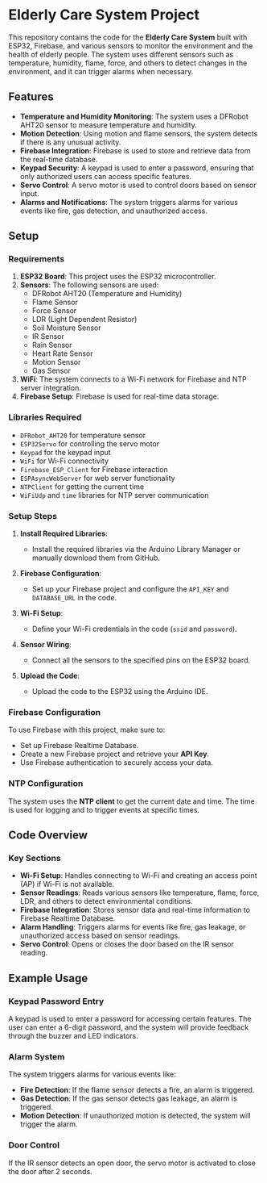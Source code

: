 # Elderly Care System Project

This repository contains the code for the **Elderly Care System** built with ESP32, Firebase, and various sensors to monitor the environment and the health of elderly people. The system uses different sensors such as temperature, humidity, flame, force, and others to detect changes in the environment, and it can trigger alarms when necessary.

## Features

- **Temperature and Humidity Monitoring**: The system uses a DFRobot AHT20 sensor to measure temperature and humidity.
- **Motion Detection**: Using motion and flame sensors, the system detects if there is any unusual activity.
- **Firebase Integration**: Firebase is used to store and retrieve data from the real-time database.
- **Keypad Security**: A keypad is used to enter a password, ensuring that only authorized users can access specific features.
- **Servo Control**: A servo motor is used to control doors based on sensor input.
- **Alarms and Notifications**: The system triggers alarms for various events like fire, gas detection, and unauthorized access.

## Setup

### Requirements
1. **ESP32 Board**: This project uses the ESP32 microcontroller.
2. **Sensors**: The following sensors are used:
   - DFRobot AHT20 (Temperature and Humidity)
   - Flame Sensor
   - Force Sensor
   - LDR (Light Dependent Resistor)
   - Soil Moisture Sensor
   - IR Sensor
   - Rain Sensor
   - Heart Rate Sensor
   - Motion Sensor
   - Gas Sensor
3. **WiFi**: The system connects to a Wi-Fi network for Firebase and NTP server integration.
4. **Firebase Setup**: Firebase is used for real-time data storage.

### Libraries Required
- `DFRobot_AHT20` for temperature sensor
- `ESP32Servo` for controlling the servo motor
- `Keypad` for the keypad input
- `WiFi` for Wi-Fi connectivity
- `Firebase_ESP_Client` for Firebase interaction
- `ESPAsyncWebServer` for web server functionality
- `NTPClient` for getting the current time
- `WiFiUdp` and `time` libraries for NTP server communication

### Setup Steps

1. **Install Required Libraries**:
   - Install the required libraries via the Arduino Library Manager or manually download them from GitHub.

2. **Firebase Configuration**:
   - Set up your Firebase project and configure the `API_KEY` and `DATABASE_URL` in the code.

3. **Wi-Fi Setup**:
   - Define your Wi-Fi credentials in the code (`ssid` and `password`).

4. **Sensor Wiring**:
   - Connect all the sensors to the specified pins on the ESP32 board.

5. **Upload the Code**:
   - Upload the code to the ESP32 using the Arduino IDE.

### Firebase Configuration

To use Firebase with this project, make sure to:
- Set up Firebase Realtime Database.
- Create a new Firebase project and retrieve your **API Key**.
- Use Firebase authentication to securely access your data.

### NTP Configuration

The system uses the **NTP client** to get the current date and time. The time is used for logging and to trigger events at specific times.

## Code Overview

### Key Sections

- **Wi-Fi Setup**: Handles connecting to Wi-Fi and creating an access point (AP) if Wi-Fi is not available.
- **Sensor Readings**: Reads various sensors like temperature, flame, force, LDR, and others to detect environmental conditions.
- **Firebase Integration**: Stores sensor data and real-time information to Firebase Realtime Database.
- **Alarm Handling**: Triggers alarms for events like fire, gas leakage, or unauthorized access based on sensor readings.
- **Servo Control**: Opens or closes the door based on the IR sensor reading.

## Example Usage

### Keypad Password Entry
A keypad is used to enter a password for accessing certain features. The user can enter a 6-digit password, and the system will provide feedback through the buzzer and LED indicators.

### Alarm System
The system triggers alarms for various events like:
- **Fire Detection**: If the flame sensor detects a fire, an alarm is triggered.
- **Gas Detection**: If the gas sensor detects gas leakage, an alarm is triggered.
- **Motion Detection**: If unauthorized motion is detected, the system will trigger the alarm.

### Door Control
If the IR sensor detects an open door, the servo motor is activated to close the door after 2 seconds.

